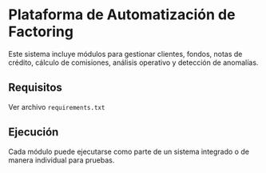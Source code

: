 # Plataforma de Automatización de Factoring
Este sistema incluye módulos para gestionar clientes, fondos, notas de crédito, cálculo de comisiones, análisis operativo y detección de anomalías.

## Requisitos
Ver archivo `requirements.txt`

## Ejecución
Cada módulo puede ejecutarse como parte de un sistema integrado o de manera individual para pruebas.